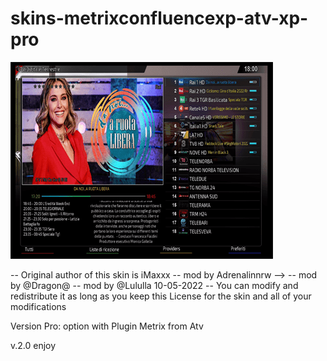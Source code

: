 # skins-metrixconfluencexp-atv-xp-pro
 

<img src="https://github.com/Belfagor2005/skins-metrixconfluencexp-atv/blob/main/usr/share/enigma2/MetriXconfluencExp/prev.png">


-- Original author of this skin is iMaxxx 
-- mod by Adrenalinnrw -->
-- mod by @Dragon@ 
-- mod by @Lululla 10-05-2022
-- You can modify and redistribute it as long as you keep this License for the skin and all of your modifications

Version Pro: option with Plugin Metrix from Atv 

v.2.0
enjoy
